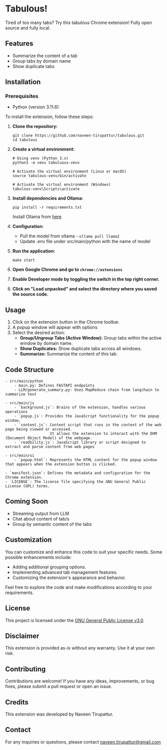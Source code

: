 # Tabulous!

Tired of too many tabs? Try this tabulous Chrome extension! Fully open source and fully local. 

## Features

- Summarize the content of a tab
- Group tabs by domain name
- Show duplicate tabs

## Installation

### Prerequisites

- Python (version 3.11.6)

To install the extension, follow these steps:

1. **Clone the repository:**
   ```
   git clone https://github.com/naveen-tirupattur/tabulous.git
   cd tabulous
   ```

2. **Create a virtual environment:**

    ```
    # Using venv (Python 3.x)
    python3 -m venv tabuluous-venv

    # Activate the virtual environment (Linux or macOS)
    source tabulous-venv/bin/activate

    # Activate the virtual environment (Windows)
    tabulous-venv\Scripts\activate
    ```

3. **Install dependencies and Ollama:**

    ```
    pip install -r requirements.txt
    ```
   Install Ollama from [here](https://github.com/ollama/ollama)

4. **Configuration:**

   - Pull the model from ollama - ```ollama pull llama2```
   - Update .env file under src/main/python with the name of model

5. **Run the application:**

    ```
    make start
    ```
   
6. **Open Google Chrome and go to `chrome://extensions`**
7. **Enable Developer mode by toggling the switch in the top right corner.**
8. **Click on "Load unpacked" and select the directory where you saved the source code.**

## Usage

1. Click on the extension button in the Chrome toolbar.
2. A popup window will appear with options
3. Select the desired action:
   - **Group/Ungroup Tabs (Active Window):** Group tabs within the active window by domain name.
   - **Show Duplicates:** Show duplicate tabs across all windows.
   - **Summarize:** Summarize the content of this tab.

## Code Structure
    - src/main/python
        - main.py: Defines FASTAPI endpoints
        - LLM/generate_summary.py: Uses MapReduce chain from langchain to summarize text

    - src/main/js
        - `background.js`: Brains of the extension, handles various operations
        - `popup.js`: Provides the JavaScript functionality for the popup window.
        - `content.js`: Content script that runs in the context of the web page being viewed or accessed.
                        It allows the extension to interact with the DOM (Document Object Model) of the webpage.
        - `readbility.js`: JavaScript library or script designed to extract and parse content from web pages

    - src/main/ui
        - `popup.html`: Represents the HTML content for the popup window that appears when the extension button is clicked.

    - `manifest.json`: Defines the metadata and configuration for the Chrome extension.
    - `LICENSE`: The license file specifying the GNU General Public License (GPL) terms.


## Coming Soon

- Streaming output from LLM
- Chat about content of tab/s
- Group by semantic content of the tabs

## Customization

You can customize and enhance this code to suit your specific needs. Some possible enhancements include:

- Adding additional grouping options.
- Implementing advanced tab management features.
- Customizing the extension's appearance and behavior.

Feel free to explore the code and make modifications according to your requirements.

## License

This project is licensed under the [GNU General Public License v3.0](LICENSE).

## Disclaimer

This extension is provided as-is without any warranty. Use it at your own risk.

## Contributing

Contributions are welcome! If you have any ideas, improvements, or bug fixes, please submit a pull request or open an issue.

## Credits

This extension was developed by Naveen Tirupattur.

## Contact

For any inquiries or questions, please contact naveen.tirupattur@gmail.com
